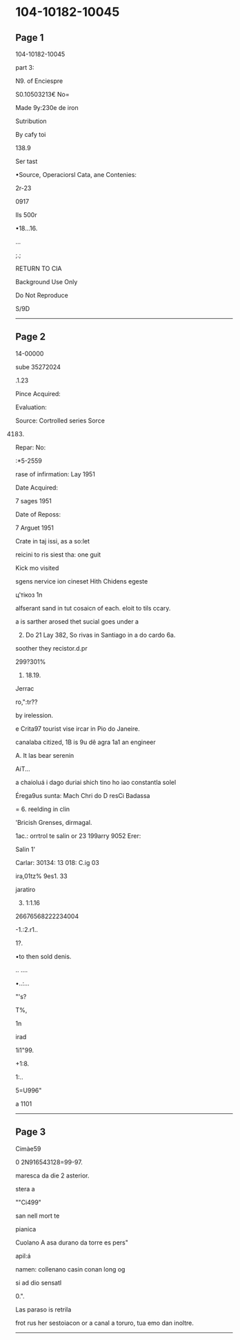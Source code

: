 # 104-10182-10045

## Page 1

104-10182-10045

part 3:

N9. of Enciespre

S0.10503213€ No=

Made 9y:230e de iron

Sutribution

By cafy toi

138.9

Ser tast

•Source, Operaciorsl Cata, ane Contenies:

2r-23

0917

Ils 500r

•18...16.

...

;.;

RETURN TO CIA

Background Use Only

Do Not Reproduce

S/9D

---

## Page 2

14-00000

sube 35272024

.1.23

Pince Acquired:

Evaluation:

Source: Cortrolled series Sorce

4183.

Repar: No:

:*5-2559

rase of infirmation: Lay 1951

Date Acquired:

7 sages 1951

Date of Reposs:

7 Arguet 1951

Crate in taj issi, as a so:let

reicini to ris siest tha: one guit

Kick mo visited

sgens nervice ion cineset Hith Chidens egeste

цʼтікоз 1n

alfserant sand in tut cosaicn of each. eloit to tils ccary.

a is sarther arosed thet sucial goes under a

2. Do 21 Lay 382, So rivas in Santiago in a do cardo 6a.

soother they recistor.d.pr

299?301%

1. 18.19.

Jerrac

ro,":tr??

by irelession.

e Crita97 tourist vise ircar in Pio do Janeire.

canalaba citized, 1B is 9u dê agra 1a1 an engineer

A. It las bear serenin

AiT...

a chaioluá i dago duriai shich tino ho iao constantla solel

Érega9us sunta: Mach Chri do D resCi Badassa

= 6. reelding in clin

'Bricish Grenses, dirmagal.

1ac.: orrtrol te salin or 23 199arry 9052 Erer:

Salin 1'

Carlar: 30134: 13 018: C.ig 03

ira,01tz% 9es1. 33

jaratiro

3. 1:1.16

26676568222234004

-1.:2.r1..

1?.

•to then sold denis.

.. ....

•..:...

"'s?

Т%,

1n

irad

1i1"99.

+1:8.

1:..

5=U996"

a 1101

---

## Page 3

Cimàe59

0 2N916543128=99-97.

maresca da die 2 asterior.

stera a

""Ci499"

san nell mort te

pianica

Cuolano A asa durano da torre es pers"

apil:á

namen: collenano casin conan long og

si ad dio sensatl

0.".

Las paraso is retrila

frot rus her sestoiacon or a canal a toruro, tua emo dan inoltre.

---

